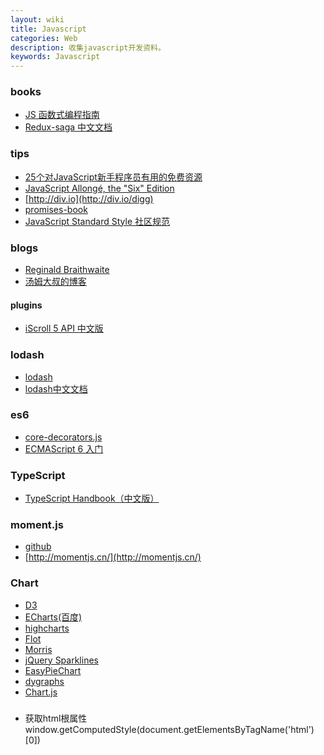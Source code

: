 ```yaml
---
layout: wiki
title: Javascript
categories: Web
description: 收集javascript开发资料。
keywords: Javascript
---
```


### books
- [JS 函数式编程指南](https://www.gitbook.com/book/llh911001/mostly-adequate-guide-chinese/details)
- [Redux-saga 中文文档](http://leonshi.com/redux-saga-in-chinese/index.html)

### tips
- [25个对JavaScript新手程序员有用的免费资源](http://www.igooda.cn/jzjl/20151113976.html)
- [JavaScript Allongé, the "Six" Edition](https://leanpub.com/javascriptallongesix/read)
- [http://div.io](http://div.io/digg)
- [promises-book](http://liubin.org/promises-book/#introduction)
- [JavaScript Standard Style 社区规范](https://standardjs.com/readme-zhcn.html)

### blogs
- [Reginald Braithwaite](http://braythwayt.com/)
- [汤姆大叔的博客](http://www.cnblogs.com/TomXu/archive/2011/12/15/2288411.html)

#### plugins
- [iScroll 5 API 中文版](https://www.gitbook.com/book/iiunknown/iscroll-5-api-cn)

### lodash
- [lodash](https://lodash.com/docs)
- [lodash中文文档](http://lodashjs.com/docs/)

### es6
- [core-decorators.js](https://github.com/jayphelps/core-decorators.js)
- [ECMAScript 6 入门](http://es6.ruanyifeng.com/)

### TypeScript
- [TypeScript Handbook（中文版）](https://www.gitbook.com/book/zhongsp/typescript-handbook/details)

### moment.js
- [github](https://github.com/moment/moment/)
- [http://momentjs.cn/](http://momentjs.cn/)

### Chart
- [D3](https://d3js.org/)
- [ECharts(百度)](http://echarts.baidu.com/index.html)
- [highcharts](http://www.highcharts.com/)
- [Flot](http://www.flotcharts.org/)
- [Morris](http://morrisjs.github.io/morris.js/index.html)
- [jQuery Sparklines](http://omnipotent.net/jquery.sparkline/#s-about)
- [EasyPieChart](https://rendro.github.io/easy-pie-chart/)
- [dygraphs](http://dygraphs.com/)
- [Chart.js](http://www.chartjs.org/)

###
- 获取html根属性
  window.getComputedStyle(document.getElementsByTagName('html')[0])


